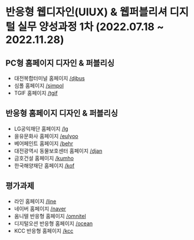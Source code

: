 # 반응형 웹디자인(UIUX) & 웹퍼블리셔 디지털 실무 양성과정 1차 (2022.07.18 ~ 2022.11.28)
## PC형 홈페이지 디자인 & 퍼블리싱
- 대전복합터미널 홈페이지 <a href="http://okfaji.github.io/design01/djbus/" target="_blank">/djbus</a>
- 심폴 홈페이지 <a href="http://okfaji.github.io/design01/simpol/" target="_blank">/simpol</a>
- TGIF 홈페이지 <a href="http://okfaji.github.io/design01/tgif/" target="_blank">/tgif</a>
## 반응형 홈페이지 디자인 & 퍼블리싱
- LG공익재단 홈페이지 <a href="http://okfaji.github.io/design01/lg/" target="_blank">/lg</a>
- 을유문화사 홈페이지 <a href="http://okfaji.github.io/design01/eulyoo/" target="_blank">/eulyoo</a>
- 베어페인트 홈페이지 <a href="http://okfaji.github.io/design01/behr/" target="_blank">/behr</a>
- 대전광역시 동물보호센터 홈페이지 <a href="http://okfaji.github.io/design01/djan/" target="_blank">/djan</a>
- 금호건설 홈페이지 <a href="http://okfaji.github.io/design01/kumho/" target="_blank">/kumho</a>
- 한국해양재단 홈페이지 <a href="http://okfaji.github.io/design01/kof/" target="_blank">/kof</a>
## 평가과제
- 라인 홈페이지 <a href="http://okfaji.github.io/design01/line/" target="_blank">/line</a>
- 네이버 홈페이지 <a href="http://okfaji.github.io/design01/naver/" target="_blank">/naver</a>
- 옴니텔 반응형 홈페이지 <a href="http://okfaji.github.io/design01/omnitel/" target="_blank">/omnitel</a>
- 디지털오션 반응형 홈페이지 <a href="http://okfaji.github.io/design01/ocean/" target="_blank">/ocean</a>
- KCC 반응형 홈페이지 <a href="http://okfaji.github.io/design01/kcc/" target="_blank">/kcc</a>
